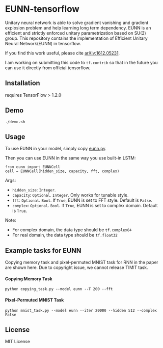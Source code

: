 # EUNN-tensorflow

Unitary neural network is able to solve gradient vanishing and gradient explosion problem and help learning long term dependency. EUNN is an efficient and strictly enforced unitary parametrization based on SU(2) group. This repository contains the implementation of Efficient Unitary Neural Network(EUNN) in tensorflow. 

If you find this work useful, please cite [arXiv:1612.05231](https://arxiv.org/pdf/1612.05231.pdf). 

I am working on submitting this code to `tf.contrib` so that in the future you can use it directly from official tensorflow.

## Installation

requires TensorFlow > 1.2.0

## Demo

```
./demo.sh
```

## Usage

To use EUNN in your model, simply copy [eunn.py](https://github.com/jingli9111/EUNN-tensorflow/blob/master/eunn.py).

Then you can use EUNN in the same way you use built-in LSTM:
```
from eunn import EUNNCell
cell = EUNNCell(hidden_size, capacity, fft, complex)
```
Args:
- `hidden_size`: `Integer`.
- `capacity`: `Optional`. `Integer`. Only works for tunable style.
- `fft`: `Optional`. `Bool`. If `True`, EUNN is set to FFT style. Default is `False`.
- `complex`: `Optional`. `Bool`. If `True`, EUNN is set to complex domain. Default is `True`.

Note:
- For complex domain, the data type should be `tf.complex64`
- For real domain, the data type should be `tf.float32`


## Example tasks for EUNN
Copying memory task and pixel-permuted MNIST task for RNN in the paper are shown here. 
Due to copyright issue, we cannot release TIMIT task.

#### Copying Memory Task
```
python copying_task.py --model eunn --T 200 --fft
```


#### Pixel-Permuted MNIST Task
```
python mnist_task.py --model eunn --iter 20000 --hidden 512 --complex False 
```

####

## License 
MIT License

